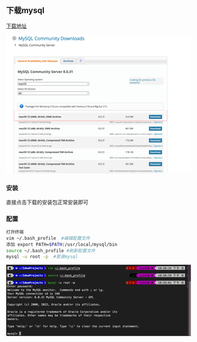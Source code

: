 ## 下载mysql

[下载地址](https://dev.mysql.com/downloads/mysql/)

![image-20221017225102494](https://raw.githubusercontent.com/Lgccrush/uppic/master/uPic/2022/10/17/22:51:02_image-20221017225102494.png)

### 安装

直接点击下载的安装包正常安装即可

### 配置

```bash
打开终端 
vim ~/.bash_profile  #编辑配置文件
添加 export PATH=$PATH:/usr/local/mysql/bin
source ~/.bash_profile #刷新配置文件
mysql -u root -p  #登录mysql
```

![image-20221017225927620](https://raw.githubusercontent.com/Lgccrush/uppic/master/uPic/2022/10/17/22:59:27_image-20221017225927620.png)